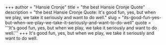 +++
author = "Hansie Cronje"
title = "the best Hansie Cronje Quote"
description = "the best Hansie Cronje Quote: It's good fun, yes, but when we play, we take it seriously and want to do well."
slug = "its-good-fun-yes-but-when-we-play-we-take-it-seriously-and-want-to-do-well"
quote = '''It's good fun, yes, but when we play, we take it seriously and want to do well.'''
+++
It's good fun, yes, but when we play, we take it seriously and want to do well.
